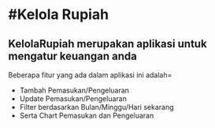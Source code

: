 #Kelola Rupiah
==
KelolaRupiah merupakan aplikasi untuk mengatur keuangan anda
--
Beberapa fitur yang ada dalam aplikasi ini adalah=
- Tambah Pemasukan/Pengeluaran
- Update Pemasukan/Pengeluaran
- Filter berdasarkan Bulan/Minggu/Hari sekarang
- Serta Chart Pemasukan dan Pengeluaran
